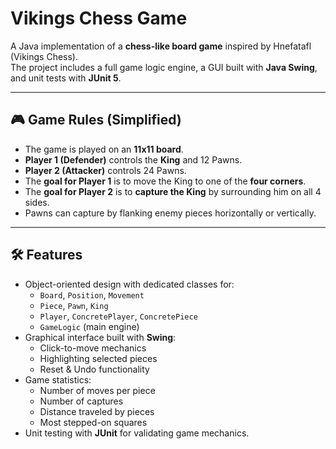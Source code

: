 # Vikings Chess Game

A Java implementation of a **chess-like board game** inspired by Hnefatafl (Vikings Chess).  
The project includes a full game logic engine, a GUI built with **Java Swing**, and unit tests with **JUnit 5**.

---

## 🎮 Game Rules (Simplified)
- The game is played on an **11x11 board**.  
- **Player 1 (Defender)** controls the **King** and 12 Pawns.  
- **Player 2 (Attacker)** controls 24 Pawns.  
- The **goal for Player 1** is to move the King to one of the **four corners**.  
- The **goal for Player 2** is to **capture the King** by surrounding him on all 4 sides.  
- Pawns can capture by flanking enemy pieces horizontally or vertically.  

---

## 🛠️ Features
- Object-oriented design with dedicated classes for:
  - `Board`, `Position`, `Movement`
  - `Piece`, `Pawn`, `King`
  - `Player`, `ConcretePlayer`, `ConcretePiece`
  - `GameLogic` (main engine)
- Graphical interface built with **Swing**:
  - Click-to-move mechanics
  - Highlighting selected pieces
  - Reset & Undo functionality
- Game statistics:
  - Number of moves per piece
  - Number of captures
  - Distance traveled by pieces
  - Most stepped-on squares
- Unit testing with **JUnit** for validating game mechanics.
